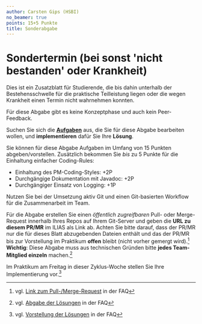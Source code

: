 ```yaml
---
author: Carsten Gips (HSBI)
no_beamer: true
points: 15+5 Punkte
title: Sonderabgabe
---
```


# Sondertermin (bei sonst 'nicht bestanden' oder Krankheit)

Dies ist ein Zusatzblatt für Studierende, die bis dahin unterhalb der Bestehensschwelle für die praktische Teilleistung
liegen oder die wegen Krankheit einen Termin nicht wahrnehmen konnten.

Für diese Abgabe gibt es keine Konzeptphase und auch kein Peer-Feedback.

Suchen Sie sich die [**Aufgaben**](assignments.md) aus, die Sie für diese Abgabe bearbeiten wollen, und
**implementieren** dafür Sie Ihre **Lösung**.

Sie können für diese Abgabe Aufgaben im Umfang von 15 Punkten abgeben/vorstellen. Zusätzlich bekommen Sie *bis* zu 5
Punkte für die Einhaltung einfacher Coding-Rules:

-   Einhaltung des PM-Coding-Styles: +2P
-   Durchgängige Dokumentation mit Javadoc: +2P
-   Durchgängiger Einsatz von Logging: +1P

Nutzen Sie bei der Umsetzung aktiv Git und einen Git-basierten Workflow für die Zusammenarbeit im Team.

Für die Abgabe erstellen Sie einen *öffentlich zugreifbaren* Pull- oder Merge-Request innerhalb Ihres Repos auf Ihrem
Git-Server und geben die **URL zu diesem PR/MR** im ILIAS als Link ab. Achten Sie bitte darauf, dass der PR/MR nur die
für dieses Blatt abzugebenden Dateien enthält und das der PR/MR bis zur Vorstellung im Praktikum **offen** bleibt (nicht
vorher gemergt wird).[^1] **Wichtig**: Diese Abgabe muss aus technischen Gründen bitte **jedes Team-Mitglied einzeln**
machen.[^2]

Im Praktikum am Freitag in dieser Zyklus-Woche stellen Sie Ihre Implementierung vor.[^3]

[^1]: vgl. [Link zum Pull-/Merge-Request](https://github.com/Programmiermethoden-CampusMinden/PM-Lecture/discussions/13)
    in der FAQ

[^2]: vgl. [Abgabe der Lösungen](https://github.com/Programmiermethoden-CampusMinden/PM-Lecture/discussions/15) in der
    FAQ

[^3]: vgl. [Vorstellung der Lösungen](https://github.com/Programmiermethoden-CampusMinden/PM-Lecture/discussions/17) in
    der FAQ
